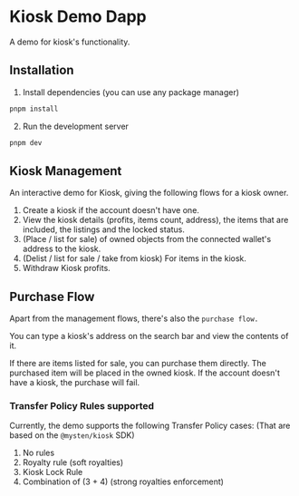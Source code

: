 # Kiosk Demo Dapp

A demo for kiosk's functionality.

## Installation


1. Install dependencies (you can use any package manager)
```sh
pnpm install
```

2. Run the development server

```sh
pnpm dev
```


## Kiosk Management

An interactive demo for Kiosk, giving the following flows for a kiosk owner.

1. Create a kiosk if the account doesn't have one.
2. View the kiosk details (profits, items count, address), the items that are included, the listings and the locked status.
3. (Place / list for sale) of owned objects from the connected wallet's address to the kiosk.
4. (Delist / list for sale / take from kiosk) For items in the kiosk.
5. Withdraw Kiosk profits.


## Purchase Flow

Apart from the management flows, there's also the `purchase flow.`

You can type a kiosk's address on the search bar and view the contents of it.

If there are items listed for sale, you can purchase them directly. The purchased item will be placed in the owned kiosk.
If the account doesn't have a kiosk, the purchase will fail.

### Transfer Policy Rules supported
Currently, the demo supports the following Transfer Policy cases:
(That are based on the `@mysten/kiosk` SDK)

1. No rules
2. Royalty rule (soft royalties)
3. Kiosk Lock Rule 
4. Combination of (3 + 4) (strong royalties enforcement)
